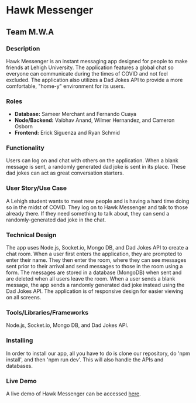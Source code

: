 # Hawk Messenger

## Team M.W.A

### Description
Hawk Messenger is an instant messaging app designed for people to make friends at Lehigh University. The application features a global chat so everyone can communicate during the times of COVID and not feel excluded. The application also utilizes a Dad Jokes API to provide a more comfortable, "home-y" environment for its users.

### Roles
* **Database:** Sameer Merchant and Fernando Cuaya
* **Node/Backend:** Vaibhav Anand, Wilmer Hernandez, and Cameron Osborn
* **Frontend:** Erick Siguenza and Ryan Schmid

### Functionality
Users can log on and chat with others on the application. When a blank message is sent, a randomly generated dad joke is sent in its place. These dad jokes can act as great conversation starters. 

### User Story/Use Case
A Lehigh student wants to meet new people and is having a hard time doing so in the midst of COVID. They log on to Hawk Messenger and talk to those already there. If they need something to talk about, they can send a randomly-generated dad joke in the chat. 

### Technical Design
The app uses Node.js, Socket.io, Mongo DB, and Dad Jokes API to create a chat room. When a user first enters the application, they are prompted to enter their name. They then enter the room, where they can see messages sent prior to their arrival and send messages to those in the room using a form. The messages are stored in a database (MongoDB) when sent and are deleted when all users leave the room. When a user sends a blank message, the app sends a randomly generated dad joke instead using the Dad Jokes API. The application is of responsive design for easier viewing on all screens.

### Tools/Libraries/Frameworks
Node.js, Socket.io, Mongo DB, and Dad Jokes API.

### Installing
In order to install our app, all you have to do is clone our repository, do 'npm install', and then 'npm run dev'. This will also handle the APIs and databases.

### Live Demo
A live demo of Hawk Messenger can be accessed [here](https://evening-lake-37049.herokuapp.com/).
